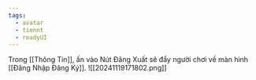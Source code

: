 ```yaml
---
tags:
  - avatar
  - tiennt
  - readyUI
---
```

Trong [[Thông Tin]], ấn vào Nút Đăng Xuất sẽ đẩy người chơi về màn hình [[Đăng Nhập Đăng Ký]].
![[20241119171802.png]]
